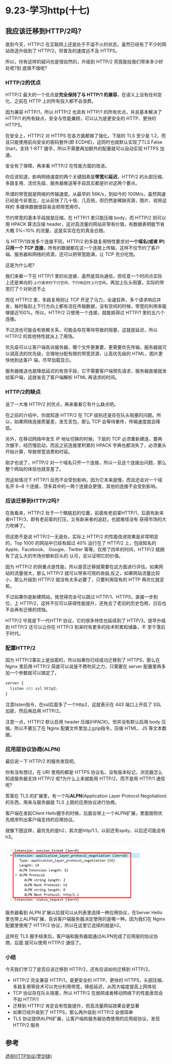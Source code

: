 # 9.23-学习http(十七)

## **我应该迁移到HTTP/2吗?**

直到今天，HTTP/2 在互联网上还是处于不温不火的状态，虽然已经有了不少的网站改造升级到了 HTTP/2，但普及的速度远不及 HTTPS。

所以，你有这样的疑问也是很自然的，升级到 HTTP/2 究竟能给我们带来多少好处呢?到 底值不值呢?

### **HTTP/2的优点**

HTTP/2 最大的一个优点是**完全保持了与 HTTP/1 的兼容**，在语义上没有任何变化，之前在 HTTP 上的所有投入都不会浪费。

因为兼容 HTTP/1，所以 HTTP/2 也具有 HTTP/1 的所有优点，并且基本解决了 HTTP/1 的所有缺点，安全与性能兼顾，可以认为是更安全的 HTTP、更快的 HTTPS。

在安全上，HTTP/2 对 HTTPS 在各方面都做了强化。下层的 TLS 至少是 1.2，而且只能使用前向安全的密码套件(即 ECDHE)，这同时也就默认实现了TLS False Start，支持 1-RTT 握手，所以不需要再加额外的配置就可以自动实现 HTTPS 加速。

安全有了保障，再来看 HTTP/2 在性能方面的改进。

你应该知道，影响网络速度的两个关键因素是**带宽**和**延迟**，HTTP/2 的头部压缩、 多路复用、流优先级、服务器推送等手段其实都是针对这两个要点。

所谓的带宽就是网络的传输速度。从最早的 56K/s，到如今的 100M/s，虽然网速已经是今非昔比，比从前快了几十倍、几百倍，但仍然是稀缺资源，图片、视频这样的 多媒体数据很容易会把带宽用尽。

节约带宽的基本手段就是压缩，在 HTTP/1 里只能压缩 body，而 HTTP/2 则可以用 HPACK 算法压缩 header，这对高流量的网站非常有价值，有数据表明能节省大概 5%~10% 的流量，这是实实在在的真金白银。

与 HTTP/1并发多个连接不同，HTTP/2 的多路复用特性要求对**一个域名(或者 IP)只用一个 TCP 连接**，所有的数据都在这一个连接上传输，这样不仅节约了客户端、服务器和网络的资源，还可以把带宽跑满，让 TCP 充分吃饱。

这是为什么呢?

我们来看一下在 HTTP/1 里的长连接，虽然是双向通信，但任意一个时间点实际上还是单向的:`上行请求时下行空闲，下行响应时上行空闲`，再加上队头阻塞，实际的带宽打了个对折还不止

而在 HTTP/2 里，多路复用则让 TCP 开足了马力，全速狂奔，多个请求响应并发，每时每刻上下行方向上都有流在传输数据，没有空闲的时候，带宽的利用率能够接近100%。所以，HTTP/2 只使用一个连接，就能抵得过 HTTP/1 里的五六个连接。

不过流也可能会有依赖关系，可能会存在等待导致的阻塞，这就是延迟，所以 HTTP/2 的其他特性就派上了用场。

优先级可以让客户端告诉服务器，哪个文件更重要，更需要优先传输，服务器就可以调高流的优先级，合理地分配有限的带宽资源，让高优先级的 HTML、图片更快地到达客户 端，尽早加载显示。

服务器推送也是降低延迟的有效手段，它不需要客户端预先请求，服务器直接就发给客户端，这就省去了客户端解析 HTML 再请求的时间。

### **HTTP/2的缺点**

说了一大堆 HTTP/2 的优点，再来看看它有什么缺点吧。

在之前的介绍中，你就知道 HTTP/2 在 TCP 级别还是存在队头阻塞的问题。所以，如果网络连接质量差，发生丢包，那么 TCP 会等待重传，传输速度就会降低。

另外，在移动网络中发生 IP 地址切换的时候，下层的 TCP 必须重新建连，要再次握手，经历慢启动，而且之前连接里积累的 HPACK 字典也都消失了，必须重头开始计算，导致带宽浪费和时延。

刚才也说了，HTTP/2 对一个域名只开一个连接，所以一旦这个连接出问题，那么整个网站的体验也就变差了。

而这些情况下 HTTP/1 反而不会受到影响，因为它本来就慢，而且还会对一个域名开 6~8 个连接，顶多其中的一两个连接会更慢，其他的连接不会受到影响。

### **应该迁移到HTTP/2吗?**

在我看来，HTTP/2 处于一个略尴尬的位置，前面有老前辈HTTP/1，后面有新来者HTTP/3，即有老前辈的打压，又有新来者的追赶，也就难怪没有 获得市场的大力吹捧了。

但这绝不是说 HTTP/2一无是处，实际上 HTTP/2 的性能改进效果是非常明显的，Top 1000 的网站中已经有超过 40% 运行在了 HTTP/2 上，包括知名的 Apple、Facebook、 Google、Twitter 等等。仅用了四年的时间，HTTP/2 就拥有了这么大的市场份额和巨头的 认可，足以证明它的价值。

因为 HTTP/2 的侧重点是性能，所以是否迁移就需要在这方面进行评估。如果网站的流量很大，那么 HTTP/2 就可以带来可观的收益;反之，如果网站流量比较小，那么升级到 HTTP/2 就没有太多必要了，只要利用现有的 HTTP 再优化就足矣。

不过如果你是新建网站，我觉得完全可以跳过 HTTP/1、HTTPS，直接一步到位，上 HTTP/2，这样不仅可以获得性能提升，还免去了老旧的历史包袱，日后也不会再有迁移的烦恼。

HTTP/2 毕竟是下一代HTTP 协议，它的很多特性也延续到了 HTTP/3，提早升级到 HTTP/2 还可以让你在 HTTP/3 到来时有更多的技术积累和储备，不 至于落后于时代。

### **配置HTTP/2**

因为 HTTP/2事实上是加密的，所以如果你已经成功迁移到了 HTTPS，那么在 Nginx 里启用 HTTP/2 简直可以说是不费吹灰之力，只需要在 server 配置里再多加一个参数就可以搞定了。

```js
server {
  listen 443 ssl http2;
}
```

注意listen指令，在ssl后面多了一个http2，这就表示在 443 端口上开启了 SSL 加密，然后再启用 HTTP/2。

注意一点，HTTP/2 默认启用 header 压缩(HPACK)，但并没有默认启用 body 压 缩，所以不要忘了在 Nginx 配置文件里加上gzip指令，压缩 HTML、JS 等文本数据。

### **应用层协议协商(ALPN)**

最后说一下 HTTP/2 的服务发现吧。

你有没有想过，在 URI 里用的都是 HTTPS 协议名，没有版本标记，浏览器怎么知道服务器支持 HTTP/2 呢?为什么上来就能用 HTTP/2，而不是用 HTTP/1 通信呢?

答案在 TLS 的扩展里，有一个叫**ALPN**(Application Layer Protocol Negotiation) 的东西，用来与服务器就 TLS 上跑的应用协议进行协商。

客户端在发起Client Hello握手的时候，后面会带上一个ALPN扩展，里面按照优 先顺序列出客户端支持的应用协议。

就像下图这样，最优先的是h2，其次是http/1.1，以前还有spdy，以后还可能会有h3。

<img src="./assets/image-20220923103727627.png" alt="image-20220923103727627" style="zoom:50%;" />

服务器看到 ALPN 扩展以后就可以从列表里选择一种应用协议，在Server Hello里也带上ALPN扩展，告诉客户端服务器决定使用的是哪一种。因为我们在 Nginx 配置里使用了 HTTP/2 协议，所以在这里它选择的就是h2。

这样在 TLS 握手结束后，客户端和服务器就通过ALPN完成了应用层的协议协商，后面 就可以使用 HTTP/2 通信了。

### **小结**

今天我们学习了是否应该迁移到 HTTP/2，还有应该如何迁移到 HTTP/2。

- HTTP/2 完全兼容 HTTP/1，是更安全的 HTTP、更快的 HTTPS，头部压缩、多路复用等技术可以充分利用带宽，降低延迟，从而大幅度提高上网体验
- TCP 协议存在队头阻塞，所以 HTTP/2 在弱网或者移动网络下的性能表现会不如 HTTP/1
- 迁移到 HTTP/2 肯定会有性能提升，但高流量网站效果会更显著
- 如果已经升级到了 HTTPS，那么再升级到 HTTP/2 会很简单
- TLS 协议提供ALPN扩展，让客户端和服务器协商使用的应用层协议，发现HTTP/2 服务

## 参考

[透视HTTP协议(罗剑锋)](https://time.geekbang.org/column/intro/100029001)